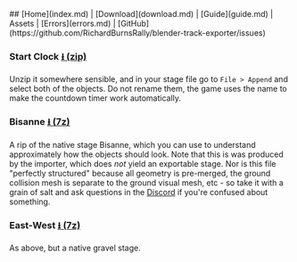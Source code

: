 <title></title>
## [Home](index.md) | [Download](download.md) | [Guide](guide.md) | Assets | [Errors](errors.md) | [GitHub](https://github.com/RichardBurnsRally/blender-track-exporter/issues)

### Start Clock [⭳ (zip)](https://github.com/RichardBurnsRally/blender-track-exporter/raw/master/blender-assets/start-clock-lib.zip)

Unzip it somewhere sensible, and in your stage file go to `File > Append` and
select both of the objects. Do not rename them, the game uses the name to make
the countdown timer work automatically.

### Bisanne [⭳ (7z)](https://github.com/RichardBurnsRally/blender-track-exporter/raw/master/blender-assets/tracks/bisanne-blender.7z)

A rip of the native stage Bisanne, which you can use to understand approximately
how the objects should look. Note that this is was produced by the importer,
which does _not_ yield an exportable stage. Nor is this file "perfectly
structured" because all geometry is pre-merged, the ground collision mesh is
separate to the ground visual mesh, etc - so take it with a grain of salt and
ask questions in the [Discord](https://discord.gg/VMySc2fPCH) if you're confused
about something.

### East-West [⭳ (7z)](https://github.com/RichardBurnsRally/blender-track-exporter/raw/master/blender-assets/tracks/east-west-blender.7z)

As above, but a native gravel stage.
